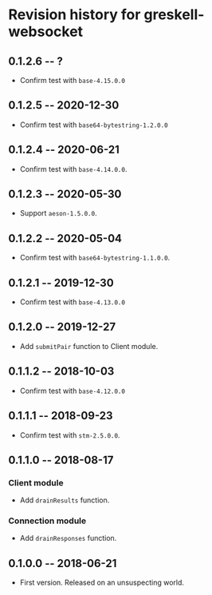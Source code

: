 # Revision history for greskell-websocket

## 0.1.2.6  -- ?

* Confirm test with `base-4.15.0.0`

## 0.1.2.5  -- 2020-12-30

* Confirm test with `base64-bytestring-1.2.0.0`

## 0.1.2.4  -- 2020-06-21

* Confirm test with `base-4.14.0.0`.

## 0.1.2.3  -- 2020-05-30

* Support `aeson-1.5.0.0`.

## 0.1.2.2  -- 2020-05-04

* Confirm test with `base64-bytestring-1.1.0.0`.

## 0.1.2.1  -- 2019-12-30

* Confirm test with `base-4.13.0.0`

## 0.1.2.0  -- 2019-12-27

* Add `submitPair` function to Client module.

## 0.1.1.2  -- 2018-10-03

* Confirm test with `base-4.12.0.0`


## 0.1.1.1  -- 2018-09-23

* Confirm test with `stm-2.5.0.0`.


## 0.1.1.0  -- 2018-08-17

### Client module

* Add `drainResults` function.

### Connection module

* Add `drainResponses` function.


## 0.1.0.0  -- 2018-06-21

* First version. Released on an unsuspecting world.
